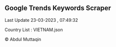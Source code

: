 

## Google Trends Keywords Scraper 
 
Last Update 23-03-2023 , 07:49:32

Country List :
VIETNAM.json



© Abdul Muttaqin 
